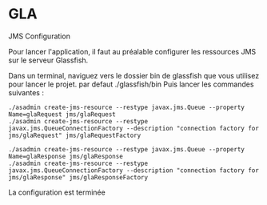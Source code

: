 # GLA

JMS Configuration

Pour lancer l'application, il faut au préalable configurer les ressources JMS sur le serveur Glassfish.

Dans un terminal, naviguez vers le dossier bin de glassfish que vous utilisez pour lancer le projet.
par defaut ./glassfish/bin
Puis lancer les commandes suivantes :

    ./asadmin create-jms-resource --restype javax.jms.Queue --property Name=glaRequest jms/glaRequest
    ./asadmin create-jms-resource --restype javax.jms.QueueConnectionFactory --description "connection factory for jms/glaRequest" jms/glaRequestFactory
    
    ./asadmin create-jms-resource --restype javax.jms.Queue --property Name=glaResponse jms/glaResponse
    ./asadmin create-jms-resource --restype javax.jms.QueueConnectionFactory --description "connection factory for jms/glaResponse" jms/glaResponseFactory

La configuration est terminée
